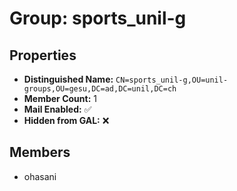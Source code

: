 # Group: sports_unil-g

## Properties

- **Distinguished Name:** `CN=sports_unil-g,OU=unil-groups,OU=gesu,DC=ad,DC=unil,DC=ch`
- **Member Count:** 1
- **Mail Enabled:** ✅
- **Hidden from GAL:** ❌

## Members

- ohasani
